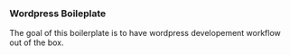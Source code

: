 ### Wordpress Boileplate

The goal of this boilerplate is to have wordpress developement workflow out of the box.
